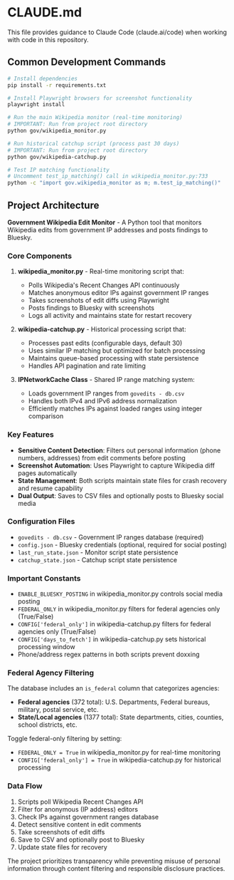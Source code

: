 # CLAUDE.md

This file provides guidance to Claude Code (claude.ai/code) when working with code in this repository.

## Common Development Commands

```bash
# Install dependencies
pip install -r requirements.txt

# Install Playwright browsers for screenshot functionality
playwright install

# Run the main Wikipedia monitor (real-time monitoring)
# IMPORTANT: Run from project root directory
python gov/wikipedia_monitor.py

# Run historical catchup script (process past 30 days)
# IMPORTANT: Run from project root directory  
python gov/wikipedia-catchup.py

# Test IP matching functionality
# Uncomment test_ip_matching() call in wikipedia_monitor.py:733
python -c "import gov.wikipedia_monitor as m; m.test_ip_matching()"
```

## Project Architecture

**Government Wikipedia Edit Monitor** - A Python tool that monitors Wikipedia edits from government IP addresses and posts findings to Bluesky.

### Core Components

1. **wikipedia_monitor.py** - Real-time monitoring script that:
   - Polls Wikipedia's Recent Changes API continuously
   - Matches anonymous editor IPs against government IP ranges
   - Takes screenshots of edit diffs using Playwright
   - Posts findings to Bluesky with screenshots
   - Logs all activity and maintains state for restart recovery

2. **wikipedia-catchup.py** - Historical processing script that:
   - Processes past edits (configurable days, default 30)
   - Uses similar IP matching but optimized for batch processing
   - Maintains queue-based processing with state persistence
   - Handles API pagination and rate limiting

3. **IPNetworkCache Class** - Shared IP range matching system:
   - Loads government IP ranges from `govedits - db.csv`
   - Handles both IPv4 and IPv6 address normalization
   - Efficiently matches IPs against loaded ranges using integer comparison

### Key Features

- **Sensitive Content Detection**: Filters out personal information (phone numbers, addresses) from edit comments before posting
- **Screenshot Automation**: Uses Playwright to capture Wikipedia diff pages automatically
- **State Management**: Both scripts maintain state files for crash recovery and resume capability
- **Dual Output**: Saves to CSV files and optionally posts to Bluesky social media

### Configuration Files

- `govedits - db.csv` - Government IP ranges database (required)
- `config.json` - Bluesky credentials (optional, required for social posting)
- `last_run_state.json` - Monitor script state persistence
- `catchup_state.json` - Catchup script state persistence

### Important Constants

- `ENABLE_BLUESKY_POSTING` in wikipedia_monitor.py controls social media posting
- `FEDERAL_ONLY` in wikipedia_monitor.py filters for federal agencies only (True/False)
- `CONFIG['federal_only']` in wikipedia-catchup.py filters for federal agencies only (True/False)
- `CONFIG['days_to_fetch']` in wikipedia-catchup.py sets historical processing window
- Phone/address regex patterns in both scripts prevent doxxing

### Federal Agency Filtering

The database includes an `is_federal` column that categorizes agencies:
- **Federal agencies** (372 total): U.S. Departments, Federal bureaus, military, postal service, etc.
- **State/Local agencies** (1377 total): State departments, cities, counties, school districts, etc.

Toggle federal-only filtering by setting:
- `FEDERAL_ONLY = True` in wikipedia_monitor.py for real-time monitoring
- `CONFIG['federal_only'] = True` in wikipedia-catchup.py for historical processing

### Data Flow

1. Scripts poll Wikipedia Recent Changes API
2. Filter for anonymous (IP address) editors
3. Check IPs against government ranges database
4. Detect sensitive content in edit comments
5. Take screenshots of edit diffs
6. Save to CSV and optionally post to Bluesky
7. Update state files for recovery

The project prioritizes transparency while preventing misuse of personal information through content filtering and responsible disclosure practices.